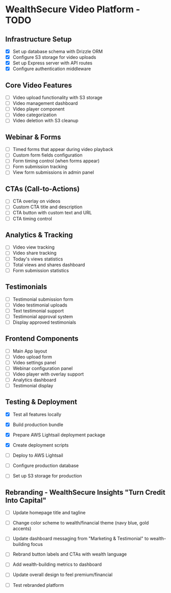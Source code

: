 # WealthSecure Video Platform - TODO

## Infrastructure Setup
- [x] Set up database schema with Drizzle ORM
- [x] Configure S3 storage for video uploads
- [x] Set up Express server with API routes
- [x] Configure authentication middleware

## Core Video Features
- [ ] Video upload functionality with S3 storage
- [ ] Video management dashboard
- [ ] Video player component
- [ ] Video categorization
- [ ] Video deletion with S3 cleanup

## Webinar & Forms
- [ ] Timed forms that appear during video playback
- [ ] Custom form fields configuration
- [ ] Form timing control (when forms appear)
- [ ] Form submission tracking
- [ ] View form submissions in admin panel

## CTAs (Call-to-Actions)
- [ ] CTA overlay on videos
- [ ] Custom CTA title and description
- [ ] CTA button with custom text and URL
- [ ] CTA timing control

## Analytics & Tracking
- [ ] Video view tracking
- [ ] Video share tracking
- [ ] Today's views statistics
- [ ] Total views and shares dashboard
- [ ] Form submission statistics

## Testimonials
- [ ] Testimonial submission form
- [ ] Video testimonial uploads
- [ ] Text testimonial support
- [ ] Testimonial approval system
- [ ] Display approved testimonials

## Frontend Components
- [ ] Main App layout
- [ ] Video upload form
- [ ] Video settings panel
- [ ] Webinar configuration panel
- [ ] Video player with overlay support
- [ ] Analytics dashboard
- [ ] Testimonial display

## Testing & Deployment
- [x] Test all features locally
- [x] Build production bundle
- [x] Prepare AWS Lightsail deployment package
- [x] Create deployment scripts
- [ ] Deploy to AWS Lightsail
- [ ] Configure production database
- [ ] Set up S3 storage for production



## Rebranding - WealthSecure Insights "Turn Credit Into Capital"
- [ ] Update homepage title and tagline
- [ ] Change color scheme to wealth/financial theme (navy blue, gold accents)
- [ ] Update dashboard messaging from "Marketing & Testimonial" to wealth-building focus
- [ ] Rebrand button labels and CTAs with wealth language
- [ ] Add wealth-building metrics to dashboard
- [ ] Update overall design to feel premium/financial
- [ ] Test rebranded platform

